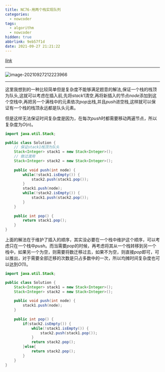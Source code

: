 ```yaml
---
title: NC76-用两个栈实现队列
categories:
  - nowcoder
tags:
  - algorithm
  - nowcoder
hidden: true
abbrlink: 9eb57f1d
date: 2021-09-27 21:21:22
---
```


[$link$](https://www.nowcoder.com/practice/54275ddae22f475981afa2244dd448c6?tpId=188&&tqId=38552&rp=1&ru=/activity/oj&qru=/ta/job-code-high-week/question-ranking)

<hr/>

![image-20210927212223966](https://gitee.com/cao_ziqiang/img/raw/master/20210927212224.png)

<hr/>

这里我想到的一种比较简单但是复杂度不能够满足题意的解法,保证一个栈的栈顶为队头,这就可以考虑在插入前,先将$stack1$清空,再将新插入的节点$node$添加到这个空栈中,再把另一个满栈中的元素依次$pop$出栈,并且$push$进空栈,这样就可以保证有一个栈的栈顶永远都是队头元素。

但是这样无法保证时间复杂度是因为，在每次$push$时都需要移动两遍节点，所以复杂度为$O(n)$。

```java
import java.util.Stack;

public class Solution {
    // 保证stack1栈顶为队头
    Stack<Integer> stack1 = new Stack<Integer>();
    // 做过渡用
    Stack<Integer> stack2 = new Stack<Integer>();
    
    public void push(int node) {
        while(!stack1.isEmpty()) {
            stack2.push(stack1.pop());
        }
        stack1.push(node);
        while(!stack2.isEmpty()) {
            stack1.push(stack2.pop());
        }
    }
    
    public int pop() {
        return stack1.pop();
    }
}
```

上面的解法在于维护了插入的顺序，其实没必要在一个栈中维护这个顺序，可以考虑只在一个栈中$push$。而当需要$pop$的时候，再考虑将其从一个栈转移到另一个栈中，如果另一个为空，则需要将数迁移过去，如果不为空，则直接$pop$即可，可以推出，对于需要全部迁移的次数是只占多数中的一次，所以均摊时间复杂度也可以达到$O(1)$。

```java
import java.util.Stack;

public class Solution {
    Stack<Integer> stack1 = new Stack<Integer>();
    Stack<Integer> stack2 = new Stack<Integer>();
    
    public void push(int node) {
        stack1.push(node);
    }
    
    public int pop() {
        if(stack2.isEmpty()) {
            while(!stack1.isEmpty()) {
                stack2.push(stack1.pop());
            }
            return stack2.pop();
        }else{
            return stack2.pop();
        }
    }
}
```

